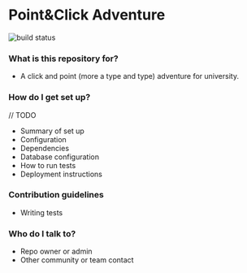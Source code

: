 # Point&Click Adventure #


![build status](https://img.shields.io/shippable/565af52a1895ca4474248530.svg)

### What is this repository for? ###

* A click and point (more a type and type) adventure for university.

### How do I get set up? ###

// TODO
* Summary of set up
* Configuration
* Dependencies
* Database configuration
* How to run tests
* Deployment instructions

### Contribution guidelines ###

* Writing tests

### Who do I talk to? ###

* Repo owner or admin
* Other community or team contact